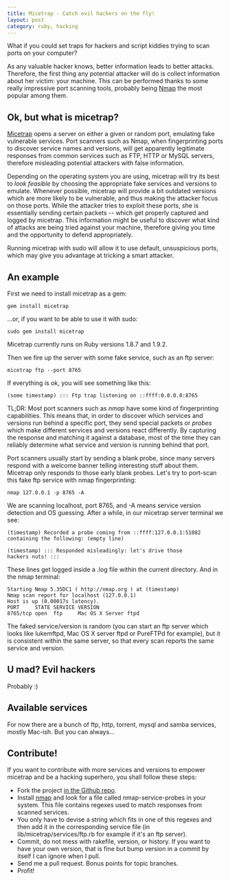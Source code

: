 ```yaml
---
title: Micetrap - Catch evil hackers on the fly!
layout: post
category: ruby, hacking
---
```


What if you could set traps for hackers and script kiddies trying to scan
ports on your computer?

As any valuable hacker knows, better information leads to better attacks.
Therefore, the first thing any potential attacker will do is collect
information about her victim: your machine. This can be performed thanks to
some really impressive port scanning tools, probably being [Nmap][nmap] the
most popular among them.

## Ok, but what is micetrap?

[Micetrap][repo] opens a server on either a given or random port, emulating fake
vulnerable services. Port scanners such as Nmap, when fingerprinting ports
to discover service names and versions, will get apparently legitimate
responses from common services such as FTP, HTTP or MySQL servers,
therefore misleading potential attackers with false information.

Depending on the operating system you are using, micetrap will try its best
to _look feasible_ by choosing the appropriate fake services and versions
to emulate. Whenever possible, micetrap will provide a bit outdated versions
which are more likely to be vulnerable, and thus making the attacker focus
on those ports. While the attacker tries to exploit these ports, she is
essentially sending certain packets -- which get properly captured and
logged by micetrap. This information might be useful to discover what kind
of attacks are being tried against your machine, therefore giving you time
and the opportunity to defend appropriately.

Running micetrap with sudo will allow it to use default, unsuspicious ports,
which may give you advantage at tricking a smart attacker.

## An example

First we need to install micetrap as a gem:

    gem install micetrap

...or, if you want to be able to use it with sudo:

    sudo gem install micetrap

Micetrap currently runs on Ruby versions 1.8.7 and 1.9.2.

Then we fire up the server with some fake service, such as an ftp server:

    micetrap ftp --port 8765

If everything is ok, you will see something like this:

    (some timestamp) ::: Ftp trap listening on ::ffff:0.0.0.0:8765

TL;DR: Most port scanners such as *nmap* have some kind of fingerprinting
capabilities. This means that, in order to discover which services and
versions run behind a specific port, they send special packets or _probes_
which make different services and versions react differently. By capturing
the response and matching it against a database, most of the time they
can reliably determine what service and version is running behind that port.

Port scanners usually start by sending a blank probe, since many servers
respond with a welcome banner telling interesting stuff about them. Micetrap
only responds to those early blank probes. Let's try to port-scan this fake
ftp service with nmap fingerprinting:

    nmap 127.0.0.1 -p 8765 -A

We are scanning localhost, port 8765, and -A means service version detection
and OS guessing. After a while, in our micetrap server terminal we see:

    (timestamp) Recorded a probe coming from ::ffff:127.0.0.1:51082
    containing the following: (empty line)

    (timestamp) ::: Responded misleadingly: let's drive those
    hackers nuts! :::

These lines get logged inside a .log file within the current directory.
And in the nmap terminal:

    Starting Nmap 5.35DC1 ( http://nmap.org ) at (timestamp)
    Nmap scan report for localhost (127.0.0.1)
    Host is up (0.00017s latency).
    PORT     STATE SERVICE VERSION
    8765/tcp open  ftp     Mac OS X Server ftpd

The faked service/version is random (you can start an ftp server which looks
like lukemftpd, Mac OS X server ftpd or PureFTPd for example), but it is
consistent within the same server, so that every scan reports the same service
and version.

## U mad? Evil hackers

Probably :)

## Available services

For now there are a bunch of ftp, http, torrent, mysql and samba services,
mostly Mac-ish. But you can always...

## Contribute!

If you want to contribute with more services and versions to empower micetrap
and be a hacking superhero, you shall follow these steps:

* Fork the project [in the Github repo][repo].
* Install [nmap][nmap] and look for a file called nmap-service-probes in your system.
  This file contains regexes used to match responses from scanned services.
* You only have to devise a string which fits in one of this regexes and then
  add it in the corresponding service file (in lib/micetrap/services/ftp.rb for
  example if it's an ftp server).
* Commit, do not mess with rakefile, version, or history.
  If you want to have your own version, that is fine but bump version
  in a commit by itself I can ignore when I pull.
* Send me a pull request. Bonus points for topic branches.
* Profit!

[repo]: http://github.com/txus/micetrap
[nmap]: http://www.nmap.org
